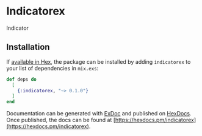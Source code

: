 # Indicatorex

Indicator

## Installation

If [available in Hex](https://hex.pm/docs/publish), the package can be installed
by adding `indicatorex` to your list of dependencies in `mix.exs`:

```elixir
def deps do
  [
    {:indicatorex, "~> 0.1.0"}
  ]
end
```

Documentation can be generated with [ExDoc](https://github.com/elixir-lang/ex_doc)
and published on [HexDocs](https://hexdocs.pm). Once published, the docs can
be found at [https://hexdocs.pm/indicatorex](https://hexdocs.pm/indicatorex).

